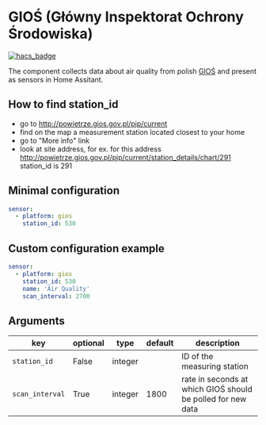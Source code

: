 # GIOŚ (Główny Inspektorat Ochrony Środowiska)
[![hacs_badge](https://img.shields.io/badge/HACS-Default-orange.svg)](https://github.com/custom-components/hacs)

The component collects data about air quality from polish [GIOŚ](http://powietrze.gios.gov.pl/pjp/current) and present as sensors in Home Assitant.

## How to find station_id
- go to http://powietrze.gios.gov.pl/pjp/current
- find on the map a measurement station located closest to your home
- go to "More info" link
- look at site address, for ex. for this address http://powietrze.gios.gov.pl/pjp/current/station_details/chart/291 station_id is 291

## Minimal configuration
```yaml
sensor:
  - platform: gios
    station_id: 530
```

## Custom configuration example
```yaml
sensor:
  - platform: gios
    station_id: 530
    name: 'Air Quality'
    scan_interval: 2700
```

## Arguments

key | optional | type | default | description
-- | -- | -- | -- | --
`station_id` | False | integer | | ID of the measuring station
`scan_interval` | True | integer | 1800 | rate in seconds at which GIOŚ should be polled for new data
